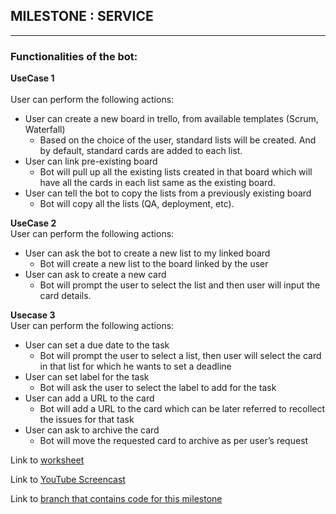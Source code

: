## MILESTONE : SERVICE  
---------------------------------------------------------------

### Functionalities of the bot:   
**UseCase 1**<br>    
  User can perform the following actions:   
  * User can create a new board in trello, from available templates (Scrum, Waterfall)  
    * Based on the choice of the user, standard lists will be created. And by default, standard cards are added to each list.
  *	User can link pre-existing board
    * Bot will pull up all  the existing lists created in that board which will have all the cards in each list same as the existing board.
  *	User can tell the bot to copy the lists from a previously existing board
    * Bot will copy all the lists (QA, deployment, etc).  
    
**UseCase 2**<br>
User can perform the following actions:
  * User can ask the bot to create a new list to my linked board
    * Bot will create a new list to the board linked by the user
  * User can ask to create a new card
    * Bot will prompt the user to select the list and then user will input the card details.   
    
**Usecase 3**<br>
User can perform the following actions:
  * User can set a due date to the task
    * Bot will prompt the user to select a list, then user will select the card in that list for which he wants to set a deadline
  * User can set label for the task
    *	Bot will ask the user to select the label to add for the task
  * User can add a URL to the card
    * Bot will add a URL to the card which can be later referred to recollect the issues for that task
  * User can ask to archive the card
    * Bot will move the requested card to archive as per user’s request
    
    
Link to [worksheet](https://github.ncsu.edu/asoni3/CSC510-Project/blob/milestone_service/Service_Worksheet.md)

Link to [YouTube Screencast](https://youtu.be/1ylPTatReYI)

Link to [branch that contains code for this milestone](https://github.ncsu.edu/asoni3/CSC510-Project/tree/milestone_service)
